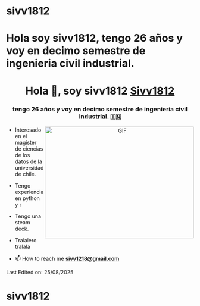 # sivv1812
# Hola soy sivv1812, tengo 26 años y voy en decimo semestre de ingenieria civil industrial.
<h1 align="center">Hola 👋, soy sivv1812 <a href="https://100rabhcsmc.github.io/Me.io/" target="blank">
Sivv1812</a></h1>
<h3 align="center">tengo 26 años y voy en decimo semestre de ingenieria civil industrial. &#127470;&#127475</h3>


<a target="_blank" align="center">
  <img align="right" top="500" height="300" width="400" alt="GIF" src="https://media.giphy.com/media/SWoSkN6DxTszqIKEqv/giphy.gif">
</a>

-  Interesado en el magister de ciencias de los datos de la universidad de chile.

- Tengo experiencia en python y r

- Tengo una steam deck.

- Tralalero tralala


- 📫 How to reach me **sivv1218@gmail.com**



Last Edited on: 25/08/2025
# sivv1812
